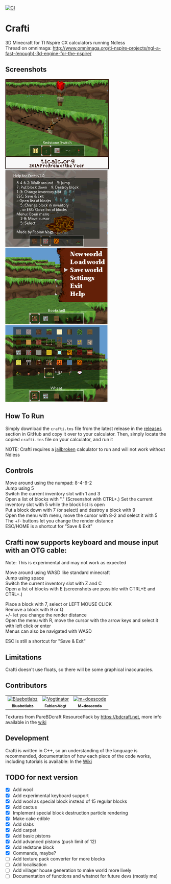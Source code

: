 [![CI](https://github.com/Bluebotlaboratories/crafti/actions/workflows/CI.yml/badge.svg)](https://github.com/Bluebotlaboratories/crafti/actions/workflows/CI.yml)

Crafti
======

3D Minecraft for TI Nspire CX calculators running Ndless  
Thread on omnimaga: http://www.omnimaga.org/ti-nspire-projects/ngl-a-fast-(enough)-3d-engine-for-the-nspire/

Screenshots
-----------

![Crafti Redstone](.github/images/crafti_redstone.gif)
![Crafti Help](.github/images/crafti_help.png)  
![Crafti Menu](.github/images/crafti_menu.gif)
![Crafti List](.github/images/crafti_v1.0_list.png)

How To Run
--------

Simply download the `crafti.tns` file from the latest release in the [releases](https://github.com/Bluebotlaboratories/crafti/releases/latest) section in GitHub and copy it over to your calculator.
Then, simply locate the copied `crafti.tns` file on your calculator, and run it

NOTE: Crafti requires a [jailbroken](http://ndless.me/) calculator to run and will not work without Ndless


Controls
--------

Move around using the numpad: 8-4-6-2  
Jump using 5  
Switch the current inventory slot with 1 and 3  
Open a list of blocks with "."  (Screenshot with CTRL+.)
Set the current inventory slot with 5 while the block list is open  
Put a block down with 7 (or select) and destroy a block with 9  
Open the menu with menu, move the cursor with 8-2 and select it with 5  
The +/- buttons let you change the render distance  
ESC/HOME is a shortcut for "Save & Exit"  



## Crafti now supports keyboard and mouse input with an OTG cable:
Note: This is experimental and may not work as expected

Move around using WASD like standard minecraft  
Jump using space  
Switch the current inventory slot with Z and C  
Open a list of blocks with E (screenshots are possible with CTRL+E and CTRL+.)  

Place a block with 7, select or LEFT MOUSE CLICK  
Remove a block with 9 or Q  
+/- let you change the render distance  
Open the menu with R, move the cursor with the arrow keys and select it with left click or enter  
Menus can also be navigated with WASD  

ESC is still a shortcut for "Save & Exit"  


Limitations
-----------

Crafti doesn't use floats, so there will be some graphical inaccuracies.


Contributors
-----------
<!-- readme: contributors -start -->
<table>
<tr>
    <td align="center">
        <a href="https://github.com/Bluebotlabz">
            <img src="https://avatars.githubusercontent.com/u/69104218?v=4" width="100;" alt="Bluebotlabz"/>
            <br />
            <sub><b>Bluebotlabz</b></sub>
        </a>
    </td>
    <td align="center">
        <a href="https://github.com/Vogtinator">
            <img src="https://avatars.githubusercontent.com/u/1622084?v=4" width="100;" alt="Vogtinator"/>
            <br />
            <sub><b>Fabian Vogt</b></sub>
        </a>
    </td>
    <td align="center">
        <a href="https://github.com/m-doescode">
            <img src="https://avatars.githubusercontent.com/u/80221594?v=4" width="100;" alt="m-doescode"/>
            <br />
            <sub><b>M-doescode</b></sub>
        </a>
    </td></tr>
</table>
<!-- readme: contributors -end -->
  
Textures from PureBDcraft ResourcePack by https://bdcraft.net, more info available in the [wiki](../../wiki/Crafti-textures)

Development
-----------
Crafti is written in C++, so an understanding of the language is recommended, documentation of how each piece of the code works, including tutorials is available:
In the [Wiki](../../wiki)

TODO for next version
-----------
- [x] Add wool
- [x] Add experimental keyboard support
- [x] Add wool as special block instead of 15 regular blocks
- [x] Add cactus
- [x] Implement special block destruction particle rendering
- [x] Make cake edible
- [x] Add slabs
- [x] Add carpet
- [x] Add basic pistons
- [x] Add advanced pistons (push limit of 12)
- [x] Add redstone block
- [x] Commands, maybe?
- [ ] Add texture pack converter for more blocks
- [ ] Add localisation
- [ ] Add villager house generation to make world more lively
- [ ] Documentation of functions and whatnot for future devs (mostly me)
